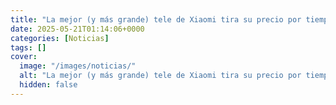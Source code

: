 ```yaml
---
title: "La mejor (y más grande) tele de Xiaomi tira su precio por tiempo limitado - 75 pulgadas, 4K y rendimiento Pro por menos de 800 euros"
date: 2025-05-21T01:14:06+0000
categories: [Noticias]
tags: []
cover:
  image: "/images/noticias/"
  alt: "La mejor (y más grande) tele de Xiaomi tira su precio por tiempo limitado - 75 pulgadas, 4K y rendimiento Pro por menos de 800 euros"
  hidden: false
---
```



